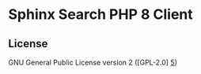 Sphinx Search PHP 8 Client
========================

License
-------

GNU General Public License version 2 ([GPL-2.0] [5])

[1]: http://sphinxsearch.com/
[2]: http://getcomposer.org/
[3]: https://github.com/php-fig/fig-standards
[4]: http://sphinxsearch.com/docs/
[5]: http://www.gnu.org/licenses/gpl-2.0.html
